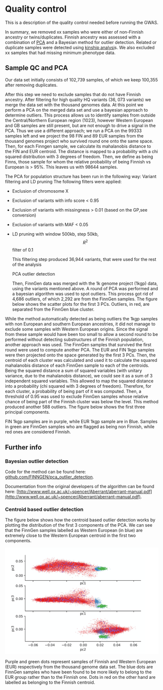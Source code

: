 # Quality control

This is a description of the quality control needed before running the GWAS. 

In summary, we removed xx samples who were either of non-Finnish ancestry or twins/duplicates. Finnish ancestry was assessed with a combination of [PCA](quality-checks.md) and a Bayesian method for outlier detection. Related or duplicate samples were detected using [kinship analysi](quality-checks.md)s. We also excluded xx samples that had missing minimum phenotype data.

## Sample QC and PCA

Our data set initially consists of 102,739 samples, of which we keep 100,355 after removing duplicates. 

After this step we need to exclude samples that do not have Finnish ancestry. After filtering for high quality HQ variants \(36, 073 variants\) we merge the data set with the thousand genomes data. At this point we perform a PCA on the merged data set and use a bayesian approach to determine outliers. This process allows us to identify samples from outside the Central/Northern European region \(1023\), however Western European and GB samples are still present, but are not enough to drive a signal in the PCA. Thus we use a different approach; we run a PCA on the 99333 samples left and we project the 98 FIN and 89 EUR samples from the thousand genomes project who survived round one onto the same space. Then, for each Finngen sample, we calculate its mahalanobis distance to the FIN and EUR centroid. The distance is mapped to a probability with a chi squared distribution with 3 degrees of freedom. Then, we define as being Finns, those sample for whom the relative probability of being Finnish vs European is &gt; 95%. This leaves us with 98644 samples.

The PCA for population structure has been run in the following way: Variant filtering and LD pruning The following filters were applied:

* Exclusion of chromosome X
* Exclusion of variants with info score &lt; 0.95
* Exclusion of variants with missingness &gt; 0.01 \(based on the GP,see conversion\)
* Exclusion of variants with MAF &lt; 0.05
* LD pruning with window 500kb, step 50kb, $$R^2 $$ filter of 0.1

  This filtering step produced 36,944 variants, that were used for the rest of the analysis

  PCA outlier detection

  Then, FinnGen data was merged with the 1k genome project \(1kgp\) data, using the variants mentioned above. A round of PCA was performed and a bayesian algorithm was used to spot outliers. This process got rid of 4,686 outliers, of which 2,292 are from the FinnGen samples. The figure below shows the scatter plots for the first 3 PCs. Outliers, in red, are separated from the FinnGen blue cluster.

While the method automatically detected as being outliers the 1kgp samples with non European and southern European ancestries, it did not manage to exclude some samples with Western European origins. Since the signal from these sample would have been too small to allow a second round to be performed without detecting substructures of the Finnish population, another approach was used. The FinnGen samples that survived the first round were used to compute another PCA. The EUR and FIN 1kgp samples were then projected onto the space generated by the first 3 PCs. Then, the centroid of each cluster was calculated and used it to calculate the squared mahalanobis distance of each FinnGen sample to each of the centroids. Being the squared distance a sum of squared variables \(with unitary variance, due to the mahalanobis distance\), we could see it as a sum of 3 independent squared variables. This allowed to map the squared distance into a probability \(chi squared with 3 degrees of freedom\). Therefore, for each cluster, a probability of being part of it was computed. Then, a threshold of 0.95 was used to exclude FinnGen samples whose relative chance of being part of the Finnish cluster was below the level. This method produced another 588 outliers. The figure below shows the first three principal components.

FIN 1kgp samples are in purple, while EUR 1kgp sample are in Blue. Samples in green are FinnGen samples who are flagged as being non Finnish, while red ones are considered Finnish.



## Further info 

### Bayesian outlier detection

Code for the method can be found here:​[ github.com/FINNGEN/pca\_outlier\_detection](https://github.com/FINNGEN/pca_outlier_detection). 

Documentation from the original developers of the algorithm can be found here: [http://www.well.ox.ac.uk/~spencer/Aberrant/aberrant-manual.pdf](http://www.well.ox.ac.uk/~spencer/Aberrant/aberrant-manual.pdf). 

### Centroid based outlier detection

The figure below shows how the centroid based outlier detection works by plotting the distribution of the first 3 components of the PCA. We can see that the FinnGen samples labelled as Western European \(in blue\) are extremely close to the Western European centroid in the first two components.

![Principal components 1-3, with FinnGen&apos;s Finnish individuals shown in red, FinnGen outliers in blue, and thousand genomes Finnish samples labelled in purple, Western European in green. ](../../.gitbook/assets/screenshot-2019-12-23-at-12.23.44.png)

Purple and green dots represent samples of Finnish and Western European \(EUR\) respectively from the thousand genome data set. The blue dots are FinnGen samples who have been found to be more likely to belong to the EUR group rather than to the Finnish one. Dots in red on the other hand are labelled as belonging to the Finnish centroid.



